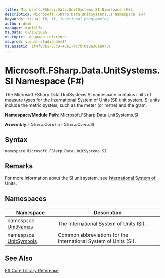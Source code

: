 ```yaml
---
title: Microsoft.FSharp.Data.UnitSystems.SI Namespace (F#)
description: Microsoft.FSharp.Data.UnitSystems.SI Namespace (F#)
keywords: visual f#, f#, functional programming
author: dend
manager: danielfe
ms.date: 05/16/2016
ms.topic: language-reference
ms.prod: visual-studio-dev14
ms.assetid: 1f4f93b1-33c9-48e1-bc7b-012a36ae075a 
---
```


# Microsoft.FSharp.Data.UnitSystems.SI Namespace (F#)

The Microsoft.FSharp.Data.UnitSystems.SI namespace contains units of measure types for the International System of Units (SI) unit system. SI units include the metric system, such as the meter (or metre) and the gram.

**Namespace/Module Path**: Microsoft.FSharp.Data.UnitSystems.SI

**Assembly**: FSharp.Core (in FSharp.Core.dll)


## Syntax

```
namespace Microsoft.FSharp.Data.UnitSystems.SI
```

## Remarks
For more information about the SI unit system, see [International System of Units](http://go.microsoft.com/fwlink/?LinkId=225215).


## Namespaces


|Namespace|Description|
|---------|-----------|
|namespace [UnitNames](https://msdn.microsoft.com/library/3cb43485-11f5-4aa7-a779-558f19d4013b)|The International System of Units (SI).|
|namespace [UnitSymbols](https://msdn.microsoft.com/library/a41bc199-6809-4dfe-8717-a0679a3c53db)|Common abbreviations for the International System of Units (SI).|

## See Also
[F&#35; Core Library Reference](FSharp-Core-Library-Reference.md)

